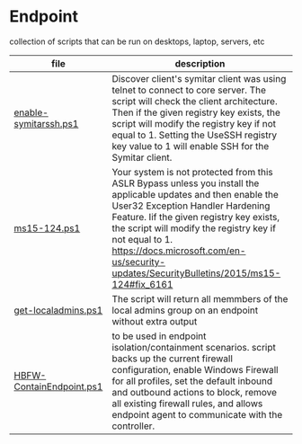 # Endpoint
collection of scripts that can be run on desktops, laptop, servers, etc

| file | description |
|---|---|
|[enable-symitarssh.ps1](enable-symitarssh.ps1)| Discover client's symitar client was using telnet to connect to core server. The script will check the client architecture. Then if the given registry key exists, the script will modify the registry key if not equal to 1. Setting the UseSSH registry key value to 1 will enable SSH for the Symitar client.|
|[ms15-124.ps1](ms15-124.ps1)| Your system is not protected from this ASLR Bypass unless you install the applicable updates and then enable the User32 Exception Handler Hardening Feature. Iif the given registry key exists, the script will modify the registry key if not equal to 1. https://docs.microsoft.com/en-us/security-updates/SecurityBulletins/2015/ms15-124#fix_6161|
|[get-localadmins.ps1](get-localadmins.ps1)| The script will return all memmbers of the local admins group on an endpoint without extra output|
|[HBFW-ContainEndpoint.ps1](HBFW-ContainEndpoint.ps1)| to be used in endpoint isolation/containment scenarios. script backs up the current firewall configuration, enable Windows Firewall for all profiles, set the default inbound and outbound actions to block, remove all existing firewall rules, and allows endpoint agent to communicate with the controller.|
